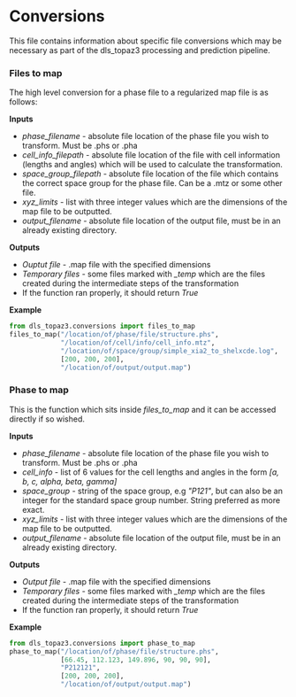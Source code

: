 # Conversions

This file contains information about specific file conversions which may be necessary as part of the dls_topaz3 processing and prediction pipeline.

### Files to map
The high level conversion for a phase file to a regularized map file is as follows:

**Inputs**
- *phase_filename* - absolute file location of the phase file you wish to transform. Must be .phs or .pha
- *cell_info_filepath* - absolute file location of the file with cell information (lengths and angles) which will be used to calculate the transformation.
- *space_group_filepath* - absolute file location of the file which contains the correct space group for the phase file. Can be a .mtz or some other file.
- *xyz_limits* - list with three integer values which are the dimensions of the map file to be outputted.
- *output_filename* - absolute file location of the output file, must be in an already existing directory.

**Outputs**
- *Ouptut file* - .map file with the specified dimensions
- *Temporary files* - some files marked with *_temp* which are the files created during the intermediate steps of the transformation
- If the function ran properly, it should return *True*

**Example**
```python
from dls_topaz3.conversions import files_to_map
files_to_map("/location/of/phase/file/structure.phs",
             "/location/of/cell/info/cell_info.mtz",
             "/location/of/space/group/simple_xia2_to_shelxcde.log",
             [200, 200, 200],
             "/location/of/output/output.map")
```

### Phase to map
This is the function which sits inside *files_to_map* and it can be accessed directly if so wished.

**Inputs**
- *phase_filename* - absolute file location of the phase file you wish to transform. Must be .phs or .pha
- *cell_info* - list of 6 values for the cell lengths and angles in the form *[a, b, c, alpha, beta, gamma]* 
- *space_group* - string of the space group, e.g *"P121"*, but can also be an integer for the standard space group number. String preferred as more exact.
- *xyz_limits* - list with three integer values which are the dimensions of the map file to be outputted.
- *output_filename* - absolute file location of the output file, must be in an already existing directory.

**Outputs**
- *Output file* - .map file with the specified dimensions
- *Temporary files* - some files marked with *_temp* which are the files created during the intermediate steps of the transformation
- If the function ran properly, it should return *True*

**Example**
```python
from dls_topaz3.conversions import phase_to_map
phase_to_map("/location/of/phase/file/structure.phs",
             [66.45, 112.123, 149.896, 90, 90, 90],
             "P212121",
             [200, 200, 200],
             "/location/of/output/output.map")
```
